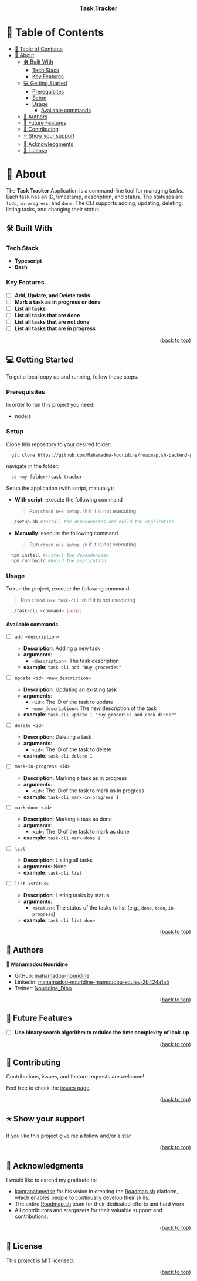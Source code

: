 <a name="readme-top"></a>

<div align="center">
  <h3><b>Task Tracker</b></h3>
</div>

# 📗 Table of Contents

- [📗 Table of Contents](#-table-of-contents)
- [📖 About ](#-about-)
  - [🛠 Built With ](#-built-with-)
    - [Tech Stack ](#tech-stack-)
    - [Key Features ](#key-features-)
  - [💻 Getting Started ](#-getting-started-)
    - [Prerequisites](#prerequisites)
    - [Setup](#setup)
    - [Usage](#usage)
      - [Available commands](#available-commands)
  - [👥 Authors ](#-authors-)
  - [🔭 Future Features ](#-future-features-)
  - [🤝 Contributing ](#-contributing-)
  - [⭐️ Show your support ](#️-show-your-support-)
  - [🙏 Acknowledgments ](#-acknowledgments-)
  - [📝 License ](#-license-)

# 📖 About <a name="about-project"></a>

The **Task Tracker** Application is a command-line tool for managing tasks. Each task has an ID, timestamp, description, and status. The statuses are: `todo`, `in-progress`, and `done`. The CLI supports adding, updating, deleting, listing tasks, and changing their status.

## 🛠 Built With <a name="built-with"></a>

### Tech Stack <a name="tech-stack"></a>

- **Typescript**
- **Bash**

### Key Features <a name="key-features"></a>

- [ ] **Add, Update, and Delete tasks**
- [ ] **Mark a task as in progress or done**
- [ ] **List all tasks**
- [ ] **List all tasks that are done**
- [ ] **List all tasks that are not done**
- [ ] **List all tasks that are in progress**

<p align="right">(<a href="#readme-top">back to top</a>)</p>

## 💻 Getting Started <a name="getting-started"></a>

To get a local copy up and running, follow these steps.

### Prerequisites

In order to run this project you need:

- nodejs

### Setup

Clone this repository to your desired folder:

```sh
  git clone https://github.com/Mahamadou-Nouridine/roadmap.sh-backend-project.git <my-folder>
```

navigate in the folder:

```sh
  cd <my-folder>/task-tracker
```

Setup the application (with script, manually):

- **With script**: execute the following command
  > Run `chmod u+x setup.sh` if it is not executing

```sh
  ./setup.sh #Install the dependencies and build the application
```

- **Manually**: execute the following command
  > Run `chmod u+x setup.sh` if it is not executing

```sh
  npm install #install the dependencies
  npm run build #Build the application
```

### Usage

To run the project, execute the following command:

> Run `chmod u+x task-cli.sh` if it is not executing

```sh
  ./task-cli <command> [args]
```

#### Available commands

- [ ] `add <description>`

  - **Description**: Adding a new task
  - **arguments**:
    - `<description>`: The task description
  - **example**: `task-cli add "Buy groceries"`

- [ ] `update <id> <new_description>`

  - **Description**: Updating an existing task
  - **arguments**:
    - `<id>`: The ID of the task to update
    - `<new_description>`: The new description of the task
  - **example**: `task-cli update 1 "Buy groceries and cook dinner"`

- [ ] `delete <id>`

  - **Description**: Deleting a task
  - **arguments**:
    - `<id>`: The ID of the task to delete
  - **example**: `task-cli delete 1`

- [ ] `mark-in-progress <id>`

  - **Description**: Marking a task as in progress
  - **arguments**:
    - `<id>`: The ID of the task to mark as in progress
  - **example**: `task-cli mark-in-progress 1`

- [ ] `mark-done <id>`

  - **Description**: Marking a task as done
  - **arguments**:
    - `<id>`: The ID of the task to mark as done
  - **example**: `task-cli mark-done 1`

- [ ] `list`

  - **Description**: Listing all tasks
  - **arguments**: None
  - **example**: `task-cli list`

- [ ] `list <status>`
  - **Description**: Listing tasks by status
  - **arguments**:
    - `<status>`: The status of the tasks to list (e.g., `done`, `todo`, `in-progress`)
  - **example**: `task-cli list done`

<p align="right">(<a href="#readme-top">back to top</a>)</p>

## 👥 Authors <a name="authors"></a>

👤 **Mahamadou Nouridine**

- GitHub: [mahamadou-nouridine](https://github.com/mahamadou-nouridine)
- Linkedin: [mahamadou-nouridine-mamoudou-souley-2b424a1a5](https://www.linkedin.com/in/mahamadou-nouridine)
- Twitter: [Nouridine_Dino](https://twitter.com/Nouridine_Dino)

<p align="right">(<a href="#readme-top">back to top</a>)</p>

## 🔭 Future Features <a name="future-features"></a>

- [ ] **Use binary search algorithm to reduice the time complexity of look-up**

<p align="right">(<a href="#readme-top">back to top</a>)</p>

## 🤝 Contributing <a name="contributing"></a>

Contributions, issues, and feature requests are welcome!

Feel free to check the [issues page](https://github.com/Mahamadou-Nouridine/My-Portfolio/issues).

<p align="right">(<a href="#readme-top">back to top</a>)</p>

## ⭐️ Show your support <a name="support"></a>

If you like this project give me a follow and/or a star

<p align="right">(<a href="#readme-top">back to top</a>)</p>

## 🙏 Acknowledgments <a name="acknowledgements"></a>

I would like to extend my gratitude to:

- [kamranahmedse](https://github.com/kamranahmedse) for his vision in creating the [Roadmap.sh](https://roadmap.sh/) platform, which enables people to continually develop their skills.
- The entire [Roadmap.sh](https://roadmap.sh/) team for their dedicated efforts and hard work.
- All contributors and stargazers for their valuable support and contributions.

<p align="right">(<a href="#readme-top">back to top</a>)</p>

## 📝 License <a name="license"></a>

This project is [MIT](./LICENSE) licensed.

<p align="right">(<a href="#readme-top">back to top</a>)</p>
